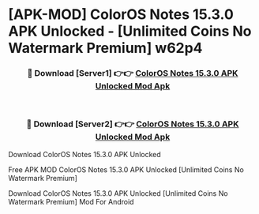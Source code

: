 # [APK-MOD] ColorOS Notes 15.3.0 APK Unlocked - [Unlimited Coins No Watermark Premium] w62p4



<div align="center">
<h3>🔴 Download [Server1] 👉👉 <a href="https://momento.my/?title=ColorOS_Notes_15.3.0_APK_Unlocked">ColorOS Notes 15.3.0 APK Unlocked Mod Apk</a></h3><br>

<h3>🔴 Download [Server2] 👉👉 <a href="https://momento.my/?title=ColorOS_Notes_15.3.0_APK_Unlocked">ColorOS Notes 15.3.0 APK Unlocked Mod Apk</a></h3>
</div>



Download ColorOS Notes 15.3.0 APK Unlocked 

Free APK MOD ColorOS Notes 15.3.0 APK Unlocked [Unlimited Coins No Watermark Premium]

Download ColorOS Notes 15.3.0 APK Unlocked [Unlimited Coins No Watermark Premium] Mod For Android
